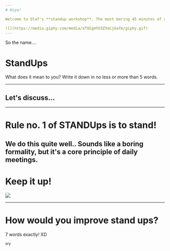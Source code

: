 ```yaml
---
# Hiya!

Welcome to Olaf's **standup workshop**. The most boring 45 minutes of your life = D

![](https://media.giphy.com/media/xT9IgmYU3ZVaCjGafm/giphy.gif)
---
```

So the name....

# <span class="gold">Stand</span>Ups

What does it mean to you? Write
it down in no less or more than 5 words.

---
## Let's discuss...
---
# Rule no. 1 of <span class="gold">STAND</span>Ups is to <span class="gold">stand</span>!

We do this quite well.. Sounds like a <span class="gray">boring formality</span>, but it's a core principle of daily meetings.
---
# Keep it <span class="gold">up</span>!

![](https://media.giphy.com/media/l0MYJnJQ4EiYLxvQ4/giphy.gif)

---
# How would <span class="red">you</span> improve stand ups?

7 words exactly! XD

<small> sry </small>
